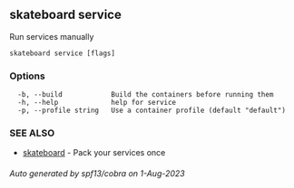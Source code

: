 ## skateboard service

Run services manually

```
skateboard service [flags]
```

### Options

```
  -b, --build            Build the containers before running them
  -h, --help             help for service
  -p, --profile string   Use a container profile (default "default")
```

### SEE ALSO

* [skateboard](skateboard.md)	 - Pack your services once

###### Auto generated by spf13/cobra on 1-Aug-2023
